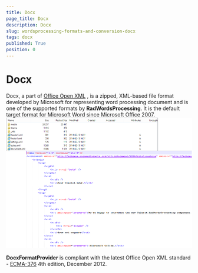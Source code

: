 ```yaml
---
title: Docx
page_title: Docx
description: Docx
slug: wordsprocessing-formats-and-conversion-docx
tags: docx
published: True
position: 0
---
```


# Docx



Docx, a part of
        [Office Open XML](http://en.wikipedia.org/wiki/Office_Open_XML)
        , is a zipped, XML-based file format developed by Microsoft for representing word processing document and is one of the supported formats by
        __RadWordsProcessing__. It is the default target format for Microsoft Word since Microsoft Office 2007.
      ![wordsprocessing-formats-and-conversion-docx 001](images/wordsprocessing-formats-and-conversion-docx001.png)

__DocxFormatProvider__ is compliant with the latest Office Open XML standard -
        [ECMA-376](http://www.ecma-international.org/publications/standards/Ecma-376.htm)
        4th edition, December 2012.
      

## 
